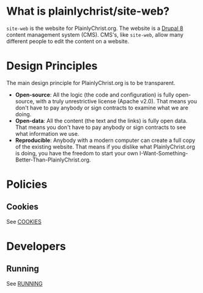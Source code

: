 # What is plainlychrist/site-web?

`site-web` is the website for PlainlyChrist.org. The website is a [Drupal 8](https://www.drupal.org/) content management system (CMS). CMS's, like `site-web`, allow many different people to edit the content on a website.

# Design Principles

The main design principle for PlainlyChrist.org is to be transparent.

* **Open-source**: All the logic (the code and configuration) is fully open-source, with a truly unrestrictive license (Apache v2.0). That means you don't have to pay anybody or sign contracts to examine what we are doing.
* **Open-data**: All the content (the text and the links) is fully open data. That means you don't have to pay anybody or sign contracts to see what information we use.
* **Reproducible**: Anybody with a modern computer can create a full copy of the existing website. That means if you dislike what PlainlyChrist.org is doing, you have the freedom to start your own I-Want-Something-Better-Than-PlainlyChrist.org.

# Policies

## Cookies

See [COOKIES](docs/COOKIES.md)

# Developers

## Running

See [RUNNING](docs/RUNNING.md)
